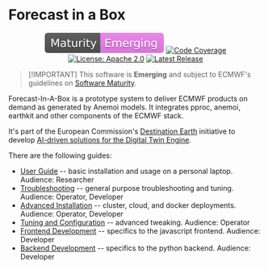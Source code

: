 # Forecast in a Box

<p align="center">
  <a href="https://github.com/ecmwf/codex/raw/refs/heads/main/Project%20Maturity">
    <img src="https://github.com/ecmwf/codex/raw/refs/heads/main/Project%20Maturity/emerging_badge.svg" alt="Static Badge"></a>

<a href="https://codecov.io/gh/ecmwf/forecast-in-a-box">
    <img src="https://codecov.io/gh/ecmwf/forecast-in-a-box/branch/develop/graph/badge.svg" alt="Code Coverage"></a>

<a href="https://opensource.org/licenses/apache-2-0">
    <img src="https://img.shields.io/badge/License-Apache%202.0-blue.svg" alt="License: Apache 2.0"></a>

<a href="https://github.com/ecmwf/forecast-in-a-box/releases">
    <img src="https://img.shields.io/github/v/release/ecmwf/forecast-in-a-box?color=blue&label=Release&style=flat-square" alt="Latest Release"></a>
</p>

> \[!IMPORTANT\]
> This software is **Emerging** and subject to ECMWF's guidelines on [Software Maturity](https://github.com/ecmwf/codex/raw/refs/heads/main/Project%20Maturity).

Forecast-In-A-Box is a prototype system to deliver ECMWF products on demand as generated by Anemoi models. It integrates pproc, anemoi, earthkit and other components of the ECMWF stack.

It's part of the European Commission's [Destination Earth](https://destination-earth.eu/) initiative to develop [AI-driven solutions for the Digital Twin Engine](https://destine.ecmwf.int/news/forecast-in-a-box-portable-ai-forecasting-workflows-within-the-destine-digital-twin-engine/).

There are the following guides:
* [User Guide](docs/userGuide.md) -- basic installation and usage on a personal laptop. Audience: Researcher
* [Troubleshooting](docs/troubleshooting.md) -- general purpose troubleshooting and tuning. Audience: Operator, Developer
* [Advanced Installation](docs/advancedInstallation.md) -- cluster, cloud, and docker deployments. Audience: Operator, Developer
* [Tuning and Configuration](docs/tuningAndConfiguration.md) -- advanced tweaking. Audience: Operator
* [Frontend Development](frontend/README.md) -- specifics to the javascript frontend. Audience: Developer
* [Backend Development](backend/README.md#Development) -- specifics to the python backend. Audience: Developer
